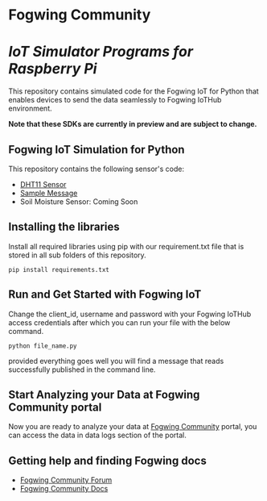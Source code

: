 # **Fogwing Community**

# *IoT Simulator Programs for Raspberry Pi*

This repository contains simulated code for the Fogwing IoT for Python that enables devices to send the data seamlessly to Fogwing IoTHub environment.

**Note that these SDKs are currently in preview and are subject to change.**

## Fogwing IoT Simulation for Python
This repository contains the following sensor's code:
* [DHT11 Sensor](https://github.com/factana/fogwing-simulator-for-raspberry-python/tree/master/fw-iothub-dht11-sensor)
* [Sample Message](https://github.com/factana/fogwing-simulator-for-raspberry-python/tree/master/fw-iothub-sample-message)
* Soil Moisture Sensor: Coming Soon

## Installing the libraries
Install all required libraries using pip with our requirement.txt file that is stored in all sub folders of this repository.
```
pip install requirements.txt
```

## Run and Get Started with Fogwing IoT
Change the client_id, username and password with your Fogwing IoTHub access credentials after which you can run your file with the below command.
```
python file_name.py
```
provided everything goes well you will find a message that reads successfully published in the command line.

## Start Analyzing your Data at Fogwing Community portal
Now you are ready to analyze your data at [Fogwing Community](http://community.fogwing.net/) portal, you can access the data in data logs section of the portal.

## Getting help and finding Fogwing docs
* [Fogwing Community Forum]()
* [Fogwing Community Docs](https://docs.fogwing.io/)
